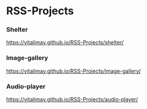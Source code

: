 # RSS-Projects

### Shelter
https://vitalimay.github.io/RSS-Projects/shelter/

### Image-gallery
https://vitalimay.github.io/RSS-Projects/image-gallery/

### Audio-player
https://vitalimay.github.io/RSS-Projects/audio-player/
